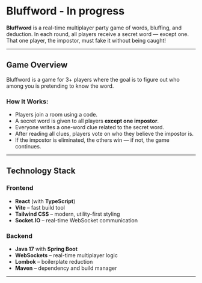 # Bluffword - In progress

**Bluffword** is a real-time multiplayer party game of words, bluffing, and deduction. In each round, all players receive a secret word — except one. That one player, the impostor, must fake it without being caught!

---

## Game Overview

Bluffword is a game for 3+ players where the goal is to figure out who among you is pretending to know the word.

### How It Works:
- Players join a room using a code.
- A secret word is given to all players **except one impostor**.
- Everyone writes a one-word clue related to the secret word.
- After reading all clues, players vote on who they believe the impostor is.
- If the impostor is eliminated, the others win — if not, the game continues.

---

## Technology Stack

### Frontend
- **React** (with **TypeScript**)
- **Vite** – fast build tool
- **Tailwind CSS** – modern, utility-first styling
- **Socket.IO** – real-time WebSocket communication

### Backend
- **Java 17** with **Spring Boot**
- **WebSockets** – real-time multiplayer logic
- **Lombok** – boilerplate reduction
- **Maven** – dependency and build manager

---


